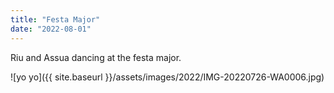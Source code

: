 ```yaml
---
title: "Festa Major"
date: "2022-08-01"
---
```


Riu and Assua dancing at the festa major.

![yo yo]({{ site.baseurl }}/assets/images/2022/IMG-20220726-WA0006.jpg)
